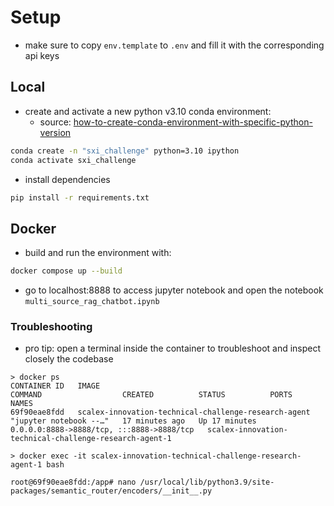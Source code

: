 # Setup

- make sure to copy `env.template` to `.env` and fill it with the corresponding api keys

## Local

- create and activate a new python v3.10 conda environment:
  - source: [how-to-create-conda-environment-with-specific-python-version](https://stackoverflow.com/questions/56713744/how-to-create-conda-environment-with-specific-python-version)

```bash
conda create -n "sxi_challenge" python=3.10 ipython
conda activate sxi_challenge
```

- install dependencies

```bash
pip install -r requirements.txt
```

## Docker

- build and run the environment with:

```bash
docker compose up --build
```

- go to localhost:8888 to access jupyter notebook and open the notebook `multi_source_rag_chatbot.ipynb`

### Troubleshooting

- pro tip: open a terminal inside the container to troubleshoot and inspect closely the codebase

```
> docker ps
CONTAINER ID   IMAGE                                                  COMMAND                  CREATED          STATUS          PORTS                                       NAMES
69f90eae8fdd   scalex-innovation-technical-challenge-research-agent   "jupyter notebook --…"   17 minutes ago   Up 17 minutes   0.0.0.0:8888->8888/tcp, :::8888->8888/tcp   scalex-innovation-technical-challenge-research-agent-1

> docker exec -it scalex-innovation-technical-challenge-research-agent-1 bash

root@69f90eae8fdd:/app# nano /usr/local/lib/python3.9/site-packages/semantic_router/encoders/__init__.py
```
